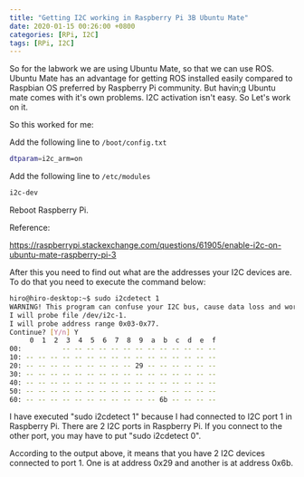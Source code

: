```yaml
---
title: "Getting I2C working in Raspberry Pi 3B Ubuntu Mate"
date: 2020-01-15 00:26:00 +0800
categories: [RPi, I2C]
tags: [RPi, I2C]
---
```


So for the labwork we are using Ubuntu Mate, so that we can use ROS. Ubuntu Mate has an advantage for getting ROS installed easily compared to Raspbian OS preferred by Raspberry Pi community. But havin;g Ubuntu mate comes with it's own problems. I2C activation isn't easy. So Let's work on it.

So this worked for me:

Add the following line to `/boot/config.txt`

```bash
dtparam=i2c_arm=on
```

Add the following line to `/etc/modules`

```bash
i2c-dev
```

Reboot Raspberry Pi. 

Reference:

https://raspberrypi.stackexchange.com/questions/61905/enable-i2c-on-ubuntu-mate-raspberry-pi-3

After this you need to find out what are the addresses your I2C devices are. To do that you need to execute the command below:

```bash
hiro@hiro-desktop:~$ sudo i2cdetect 1
WARNING! This program can confuse your I2C bus, cause data loss and worse!
I will probe file /dev/i2c-1.
I will probe address range 0x03-0x77.
Continue? [Y/n] Y
     0  1  2  3  4  5  6  7  8  9  a  b  c  d  e  f
00:          -- -- -- -- -- -- -- -- -- -- -- -- -- 
10: -- -- -- -- -- -- -- -- -- -- -- -- -- -- -- -- 
20: -- -- -- -- -- -- -- -- -- 29 -- -- -- -- -- -- 
30: -- -- -- -- -- -- -- -- -- -- -- -- -- -- -- -- 
40: -- -- -- -- -- -- -- -- -- -- -- -- -- -- -- -- 
50: -- -- -- -- -- -- -- -- -- -- -- -- -- -- -- -- 
60: -- -- -- -- -- -- -- -- -- -- -- 6b -- -- -- -- 

```

I have executed "sudo i2cdetect 1" because I had connected to I2C port 1 in Raspberry Pi. There are 2 I2C ports in Raspberry Pi. If you connect to the other port, you may have to put "sudo i2cdetect 0".



According to the output above, it means that you have 2 I2C devices connected to port 1. One is at address 0x29 and another is at address 0x6b. 